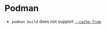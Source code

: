 # Podman

 - `podman build` does not support [`--cache-from`](http://docs.podman.io/en/latest/markdown/podman-build.1.html).

